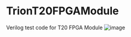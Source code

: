 # TrionT20FPGAModule
Verilog test code for T20 FPGA Module
![image](https://github.com/user-attachments/assets/8969674b-668a-42f4-bc33-7c543d4cfa1a)

